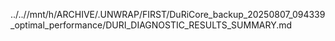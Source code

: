 ../..//mnt/h/ARCHIVE/.UNWRAP/FIRST/DuRiCore_backup_20250807_094339_optimal_performance/DURI_DIAGNOSTIC_RESULTS_SUMMARY.md